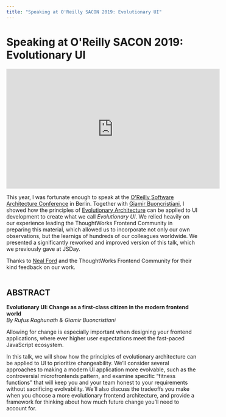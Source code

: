 ```yaml
---
title: "Speaking at O'Reilly SACON 2019: Evolutionary UI"
---
```


# Speaking at O'Reilly SACON 2019: Evolutionary UI

<iframe width="560" height="315" src="https://www.youtube.com/embed/QNRv-KyhVK0" frameborder="0" allow="accelerometer; autoplay; encrypted-media; gyroscope; picture-in-picture" allowfullscreen></iframe><br />

This year, I was fortunate enough to speak at the [O'Reilly Software Architecture Conference](https://conferences.oreilly.com/software-architecture) in Berlin. Together with [Giamir Buoncristiani](https://giamir.com), I showed how the principles of [Evolutionary Architecture](https://evolutionaryarchitecture.com/) can be applied to UI development to create what we call _Evolutionary UI_. We relied heavily on our experience leading the ThoughtWorks Frontend Community in preparing this material, which allowed us to incorporate not only our own observations, but the learnigs of hundreds of our colleagues worldwide. We presented a significantly reworked and improved version of this talk, which we previously gave at JSDay.

Thanks to [Neal Ford](http://nealford.com) and the ThoughtWorks Frontend Community for their kind feedback on our work.<br/><br/>

## ABSTRACT

**Evolutionary UI: Change as a first-class citizen in the modern frontend world**<br />
_By Rufus Raghunath & Giamir Buoncristiani_

Allowing for change is especially important when designing your frontend applications, where ever higher user expectations meet the fast-paced JavaScript ecosystem.

In this talk, we will show how the principles of evolutionary architecture can be applied to UI to prioritize changeability. We’ll consider several approaches to making a modern UI application more evolvable, such as the controversial microfrontends pattern, and examine specific “fitness functions” that will keep you and your team honest to your requirements without sacrificing evolvability. We’ll also discuss the tradeoffs you make when you choose a more evolutionary frontend architecture, and provide a framework for thinking about how much future change you’ll need to account for.
